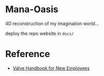# Mana-Oasis
4D reconstruction of my imagination world...



deploy the repo website in `docs/`







# Reference

- [Valve Handbook for New Employees](http://media.steampowered.com/apps/valve/Valve_Handbook_LowRes.pdf)